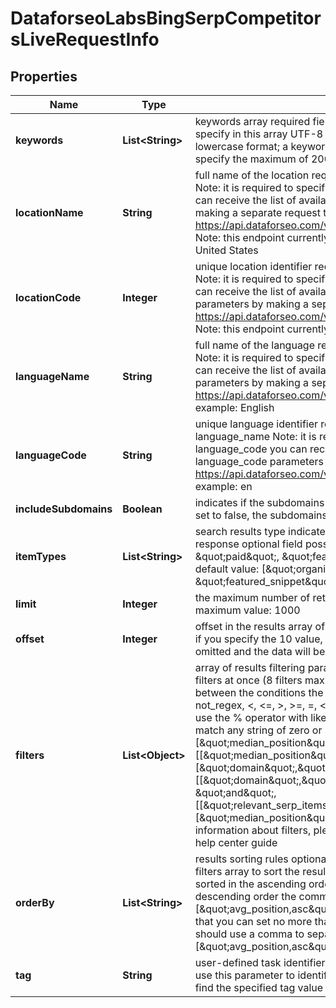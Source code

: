 

# DataforseoLabsBingSerpCompetitorsLiveRequestInfo


## Properties

| Name | Type | Description | Notes |
|------------ | ------------- | ------------- | -------------|
|**keywords** | **List&lt;String&gt;** | keywords array required field the results will be based on the keywords you specify in this array UTF-8 encoding; the keywords will be converted to lowercase format; a keyword should be at least 3 characters long; you can specify the maximum of 200 keywords |  [optional] |
|**locationName** | **String** | full name of the location required field if you don’t specify location_code Note: it is required to specify either location_name or location_code you can receive the list of available locations with location_name parameters by making a separate request to https://api.dataforseo.com/v3/dataforseo_labs/locations_and_languages; Note: this endpoint currently supports the US location only; example: United States |  [optional] |
|**locationCode** | **Integer** | unique location identifier required field if you don’t specify location_name Note: it is required to specify either location_name or location_code you can receive the list of available locations with their location_code parameters by making a separate request to https://api.dataforseo.com/v3/dataforseo_labs/locations_and_languages; Note: this endpoint currently supports the US location only; example: 2840 |  [optional] |
|**languageName** | **String** | full name of the language required field if you don’t specify language_code Note: it is required to specify either language_name or language_code you can receive the list of available languages with their language_name parameters by making a separate request to the https://api.dataforseo.com/v3/dataforseo_labs/locations_and_languages example: English |  [optional] |
|**languageCode** | **String** | unique language identifier required field if you don’t specify language_name Note: it is required to specify either language_name or language_code you can receive the list of available languages with their language_code parameters by making a separate request to the https://api.dataforseo.com/v3/dataforseo_labs/locations_and_languages example: en |  [optional] |
|**includeSubdomains** | **Boolean** | indicates if the subdomains will be included in the search optional field if set to false, the subdomains will be ignored default value: true |  [optional] |
|**itemTypes** | **List&lt;String&gt;** | search results type indicates type of search results included in the response optional field possible values: [\&quot;organic\&quot;, \&quot;paid\&quot;, \&quot;featured_snippet\&quot;, \&quot;local_pack\&quot;] default value: [\&quot;organic\&quot;, \&quot;paid\&quot;, \&quot;featured_snippet\&quot;, \&quot;local_pack\&quot;] |  [optional] |
|**limit** | **Integer** | the maximum number of returned domains optional field default value: 100 maximum value: 1000 |  [optional] |
|**offset** | **Integer** | offset in the results array of returned domains optional field default value: 0 if you specify the 10 value, the first ten domains in the results array will be omitted and the data will be provided for the successive domains |  [optional] |
|**filters** | **List&lt;Object&gt;** | array of results filtering parameters optional field you can add several filters at once (8 filters maximum) you should set a logical operator and, or between the conditions the following operators are supported: regex, not_regex, &lt;, &lt;&#x3D;, &gt;, &gt;&#x3D;, &#x3D;, &lt;&gt;, in, not_in, ilike, not_ilike, like, not_like you can use the % operator with like and not_like, as well as ilike and not_ilike to match any string of zero or more characters example: [\&quot;median_position\&quot;,\&quot;in\&quot;,[1,10]] [[\&quot;median_position\&quot;,\&quot;in\&quot;,[1,10]],\&quot;and\&quot;,[\&quot;domain\&quot;,\&quot;not_like\&quot;,\&quot;%wikipedia.org%\&quot;]] [[\&quot;domain\&quot;,\&quot;not_like\&quot;,\&quot;%wikipedia.org%\&quot;], \&quot;and\&quot;, [[\&quot;relevant_serp_items\&quot;,\&quot;&gt;\&quot;,0],\&quot;or\&quot;,[\&quot;median_position\&quot;,\&quot;in\&quot;,[1,10]]]] for more information about filters, please refer to Dataforseo Labs – Filters or this help center guide |  [optional] |
|**orderBy** | **List&lt;String&gt;** | results sorting rules optional field you can use the same values as in the filters array to sort the results possible sorting types: asc – results will be sorted in the ascending order desc – results will be sorted in the descending order the comma is used as a separator example: [\&quot;avg_position,asc\&quot;] default rule: [\&quot;rating,desc\&quot;] note that you can set no more than three sorting rules in a single request you should use a comma to separate several sorting rules example: [\&quot;avg_position,asc\&quot;,\&quot;etv,desc\&quot;] |  [optional] |
|**tag** | **String** | user-defined task identifier optional field the character limit is 255 you can use this parameter to identify the task and match it with the result you will find the specified tag value in the data object of the response |  [optional] |



